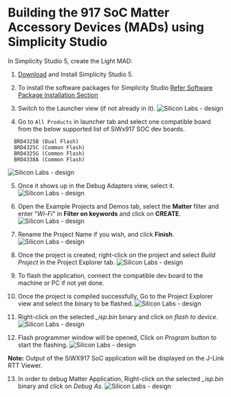 # Building the 917 SoC Matter Accessory Devices (MADs) using Simplicity Studio

In Simplicity Studio 5, create the Light MAD:

1.  [Download](https://www.silabs.com/developers/simplicity-studio) and Install Simplicity Studio 5.
2.  To install the software packages for Simplicity Studio [Refer Software Package Installation Section](/matter/<docspace-docleaf-version>/matter-wifi-getting-started-example/software-installation#installation-of-software-packages)

3.  Switch to the Launcher view (if not already in it).
![Silicon Labs - design](./images/SiWx917-soc-launcer-tab.png)

4.  Go to `All Products` in launcher tab and select one compatible board from the below supported list of SiWx917 SOC dev boards. 
```shell
  BRD4325B (Dual Flash)
  BRD4325C (Common Flash)
  BRD4325G (Common Flash)
  BRD4338A (Common Flash)
```
![Silicon Labs - design](./images/SiWx917-soc-board-selection.png)

5.  Once it shows up in the Debug Adapters view, select it.
![Silicon Labs - design](./images/SiWx917-soc-debug-adapter.png)

6.  Open the Example Projects and Demos tab, select the **Matter** filter and enter "*Wi-Fi*" in **Filter on keywords** and click on **CREATE**.
![Silicon Labs - design](./images/SiWx917-soc-create-wifi-projects.png)

7.  Rename the Project Name if you wish, and click **Finish**.
![Silicon Labs - design](./images/SiWx917-soc-project-wizard.png)

8.  Once the project is created, right-click on the project and select *Build Project* in the Project Explorer tab.
![Silicon Labs - design](./images/SiWx917-soc-build-wifi-project.png) 

9.  To flash the application, connect the compatible dev board to the machine or PC if not yet done. 
10. Once the project is compiled successfully, Go to the Project Explorer view and select the binary to be flashed.
![Silicon Labs - design](./images/SiWx917-soc-isp-binary-selection.png)

11. Right-click on the selected *_isp.bin* binary and click on *flash to device*.
![Silicon Labs - design](./images/SiWx917-soc-flash-todevice.png)

12. Flash programmer window will be opened, Click on *Program* button to start the flashing.
![Silicon Labs - design](./images/SiWx917-soc-flash-program.png)

**Note:**
   Output of the SiWX917 SoC application will be displayed on the J-Link RTT Viewer.

13. In order to debug Matter Application, Right-click on the selected *_isp.bin* binary and click on *Debug As*.
![Silicon Labs - design](./images/SiWx917-soc-debug.png)
